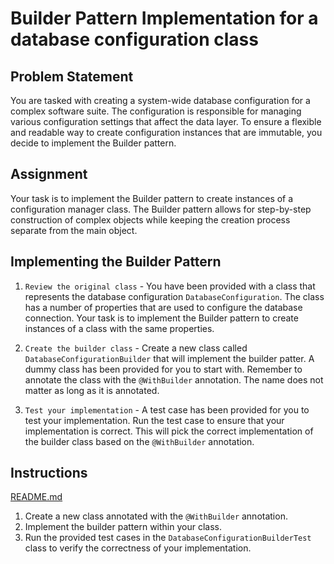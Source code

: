 # Builder Pattern Implementation for a database configuration class

## Problem Statement

You are tasked with creating a system-wide database configuration for a complex software suite. The configuration is responsible for managing various configuration settings that affect the data layer. To ensure a flexible and readable way to create configuration instances that are immutable, you decide to implement the Builder pattern.

## Assignment

Your task is to implement the Builder pattern to create instances of a configuration manager class. The Builder pattern allows for step-by-step construction of complex objects while keeping the creation process separate from the main object.

## Implementing the Builder Pattern

1. `Review the original class` - You have been provided with a class that represents the database configuration `DatabaseConfiguration`. The class has a number of properties that are used to configure the database connection. Your task is to implement the Builder pattern to create instances of a class with the same properties.

2. `Create the builder class` - Create a new class called `DatabaseConfigurationBuilder` that will implement the builder patter. A dummy class has been provided for you to start with. Remember to annotate the class with the `@WithBuilder` annotation. The name does not matter as long as it is annotated.

3. `Test your implementation` - A test case has been provided for you to test your implementation. Run the test case to ensure that your implementation is correct. This will pick the correct implementation of the builder class based on the `@WithBuilder` annotation.

## Instructions
[README.md](README.md)
1. Create a new class annotated with the `@WithBuilder` annotation.
2. Implement the builder pattern within your class.
3. Run the provided test cases in the `DatabaseConfigurationBuilderTest` class to verify the correctness of your implementation.